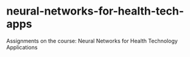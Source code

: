 # neural-networks-for-health-tech-apps
Assignments on the course: Neural Networks for Health Technology Applications
